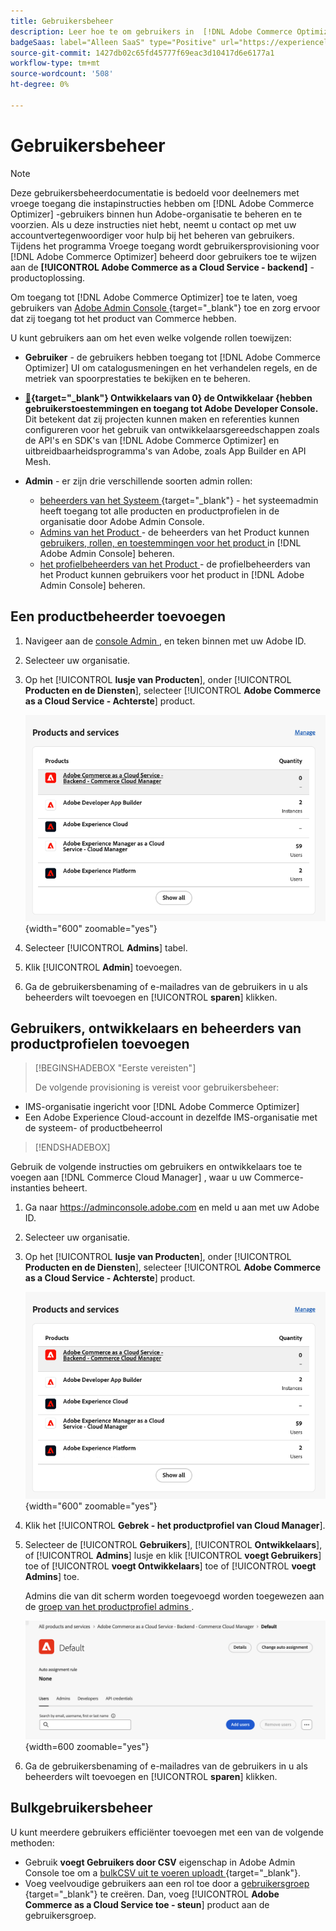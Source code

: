 ```yaml
---
title: Gebruikersbeheer
description: Leer hoe te om gebruikers in  [!DNL Adobe Commerce Optimizer] te beheren.
badgeSaas: label="Alleen SaaS" type="Positive" url="https://experienceleague.adobe.com/en/docs/commerce/user-guides/product-solutions" tooltip="Alleen van toepassing op Adobe Commerce as a Cloud Service- en Adobe Commerce Optimizer-projecten (door Adobe beheerde SaaS-infrastructuur)."
source-git-commit: 1427db02c65fd45777f69eac3d10417d6e6177a1
workflow-type: tm+mt
source-wordcount: '508'
ht-degree: 0%

---
```


# Gebruikersbeheer

>[!NOTE]
>
>Deze gebruikersbeheerdocumentatie is bedoeld voor deelnemers met vroege toegang die instapinstructies hebben om [!DNL Adobe Commerce Optimizer] -gebruikers binnen hun Adobe-organisatie te beheren en te voorzien. Als u deze instructies niet hebt, neemt u contact op met uw accountvertegenwoordiger voor hulp bij het beheren van gebruikers. Tijdens het programma Vroege toegang wordt gebruikersprovisioning voor [!DNL Adobe Commerce Optimizer] beheerd door gebruikers toe te wijzen aan de **[!UICONTROL Adobe Commerce as a Cloud Service - backend]** -productoplossing.

Om toegang tot [!DNL Adobe Commerce Optimizer] toe te laten, voeg gebruikers van [ Adobe Admin Console ](https://adminconsole.adobe.com){target="_blank"} toe en zorg ervoor dat zij toegang tot het product van Commerce hebben.

U kunt gebruikers aan om het even welke volgende rollen toewijzen:

* **Gebruiker** - de gebruikers hebben toegang tot [!DNL Adobe Commerce Optimizer] UI om catalogusmeningen en het verhandelen regels, en de metriek van spoorprestaties te bekijken en te beheren.

* **[&#128279;](https://helpx.adobe.com/enterprise/using/manage-developers.html#Adddevelopers){target="_blank"} Ontwikkelaars van 0&rbrace; de Ontwikkelaar &lbrace;hebben gebruikerstoestemmingen en toegang tot Adobe Developer Console.** Dit betekent dat zij projecten kunnen maken en referenties kunnen configureren voor het gebruik van ontwikkelaarsgereedschappen zoals de API&#39;s en SDK&#39;s van [!DNL Adobe Commerce Optimizer] en uitbreidbaarheidsprogramma&#39;s van Adobe, zoals App Builder en API Mesh.

* **Admin** - er zijn drie verschillende soorten admin rollen:
   * [ beheerders van het Systeem ](https://helpx.adobe.com/enterprise/using/admin-roles.html){target="_blank"} - het systeemadmin heeft toegang tot alle producten en productprofielen in de organisatie door Adobe Admin Console.
   * [ Admins van het Product ](#add-a-product-admin) - de beheerders van het Product kunnen [ gebruikers, rollen, en toestemmingen voor het product ](#add-users-and-admins) in [!DNL Adobe Admin Console] beheren.
   * [ het profielbeheerders van het Product ](#add-users-developers-and-product-profile-admins) - de profielbeheerders van het Product kunnen gebruikers voor het product in [!DNL Adobe Admin Console] beheren.

## Een productbeheerder toevoegen

1. Navigeer aan de [ console Admin ](https://adminconsole.adobe.com), en teken binnen met uw Adobe ID.

1. Selecteer uw organisatie.

1. Op het [!UICONTROL **lusje van Producten**], onder [!UICONTROL **Producten en de Diensten**], selecteer [!UICONTROL **Adobe Commerce as a Cloud Service - Achterste**] product.

   ![ uitgezocht product ](../cloud-service/assets/backend.png){width="600" zoomable="yes"}

1. Selecteer [!UICONTROL **Admins**] tabel.

1. Klik [!UICONTROL **Admin**] toevoegen.

1. Ga de gebruikersbenaming of e-mailadres van de gebruikers in u als beheerders wilt toevoegen en [!UICONTROL **sparen**] klikken.

## Gebruikers, ontwikkelaars en beheerders van productprofielen toevoegen

>[!BEGINSHADEBOX  &quot;Eerste vereisten&quot;]
>
>De volgende provisioning is vereist voor gebruikersbeheer:

* IMS-organisatie ingericht voor [!DNL Adobe Commerce Optimizer]
* Een Adobe Experience Cloud-account in dezelfde IMS-organisatie met de systeem- of productbeheerrol

>[!ENDSHADEBOX]

Gebruik de volgende instructies om gebruikers en ontwikkelaars toe te voegen aan [!DNL Commerce Cloud Manager] , waar u uw Commerce-instanties beheert.

1. Ga naar https://adminconsole.adobe.com en meld u aan met uw Adobe ID.

1. Selecteer uw organisatie.

1. Op het [!UICONTROL **lusje van Producten**], onder [!UICONTROL **Producten en de Diensten**], selecteer [!UICONTROL **Adobe Commerce as a Cloud Service - Achterste**] product.

   ![ uitgezocht product ](../cloud-service/assets/backend.png){width="600" zoomable="yes"}

1. Klik het [!UICONTROL **Gebrek - het productprofiel van Cloud Manager**].

1. Selecteer de [!UICONTROL **Gebruikers**], [!UICONTROL **Ontwikkelaars**], of [!UICONTROL **Admins**] lusje en klik [!UICONTROL **voegt Gebruikers**] toe of [!UICONTROL **voegt Ontwikkelaars**] toe of [!UICONTROL **voegt Admins**] toe.

   Admins die van dit scherm worden toegevoegd worden toegewezen aan de [ groep van het productprofiel admins ](#understanding-roles).

   ![ uitgezochte lusje ](../cloud-service/assets/tab-select.png){width=600 zoomable="yes"}

1. Ga de gebruikersbenaming of e-mailadres van de gebruikers in u als beheerders wilt toevoegen en [!UICONTROL **sparen**] klikken.

## Bulkgebruikersbeheer

U kunt meerdere gebruikers efficiënter toevoegen met een van de volgende methoden:

* Gebruik **voegt Gebruikers door CSV** eigenschap in Adobe Admin Console toe om a [ bulkCSV uit te voeren uploadt ](https://helpx.adobe.com/enterprise/using/bulk-upload-users.html){target="_blank"}.
* Voeg veelvoudige gebruikers aan een rol toe door a [ gebruikersgroep ](https://helpx.adobe.com/enterprise/using/user-groups.html){target="_blank"} te creëren. Dan, voeg [!UICONTROL **Adobe Commerce as a Cloud Service toe - steun**] product aan de gebruikersgroep.


